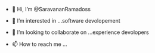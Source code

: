 - 👋 Hi, I’m @SaravananRamadoss
- 👀 I’m interested in ...software devolopement

- 💞️ I’m looking to collaborate on ...experience devolopers
- 📫 How to reach me ...

<!---
SaravananRamadoss/SaravananRamadoss is a ✨ special ✨ repository because its `README.md` (this file) appears on your GitHub profile.
You can click the Preview link to take a look at your changes.
--->
